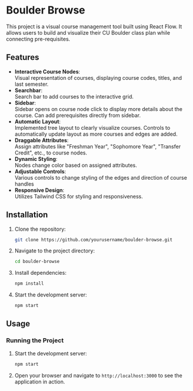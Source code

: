 # Boulder Browse

This project is a visual course management tool built using React Flow. It allows users to build and visualize their CU Boulder class plan while connecting pre-requisites.

## Features

- **Interactive Course Nodes**:<br>  Visual representation of courses, displaying course codes, titles, and last semester.
- **Searchbar**:<br>  Search bar to add courses to the interactive grid.
- **Sidebar**:<br>  Sidebar opens on course node click to display more details about the course. Can add prerequisites directly from sidebar. 
- **Automatic Layout**:<br> Implemented tree layout to clearly visualize courses. Controls to automatically update layout as more courses and edges are added.
- **Draggable Attributes**:<br> Assign attributes like "Freshman Year", "Sophomore Year", "Transfer Credit", etc., to course nodes.
- **Dynamic Styling**:<br> Nodes change color based on assigned attributes.
- **Adjustable Controls**:<br> Various controls to change styling of the edges and direction of course handles
- **Responsive Design**:<br> Utilizes Tailwind CSS for styling and responsiveness.

## Installation

1. Clone the repository:

    ```sh
    git clone https://github.com/yourusername/boulder-browse.git
    ```

2. Navigate to the project directory:

    ```sh
    cd boulder-browse
    ```

3. Install dependencies:

    ```sh
    npm install
    ```

4. Start the development server:

    ```sh
    npm start
    ```

## Usage

### Running the Project

1. Start the development server:

    ```sh
    npm start
    ```

2. Open your browser and navigate to `http://localhost:3000` to see the application in action.

